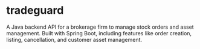 # tradeguard
A Java backend API for a brokerage firm to manage stock orders and asset management. Built with Spring Boot, including features like order creation, listing, cancellation, and customer asset management.
